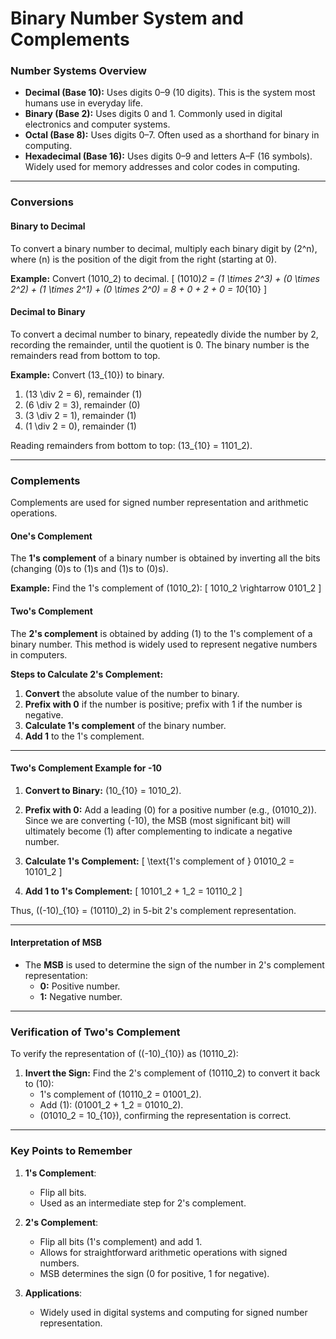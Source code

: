 # Binary Number System and Complements

### Number Systems Overview

- **Decimal (Base 10):** Uses digits 0–9 (10 digits). This is the system most humans use in everyday life.
- **Binary (Base 2):** Uses digits 0 and 1. Commonly used in digital electronics and computer systems.
- **Octal (Base 8):** Uses digits 0–7. Often used as a shorthand for binary in computing.
- **Hexadecimal (Base 16):** Uses digits 0–9 and letters A–F (16 symbols). Widely used for memory addresses and color codes in computing.

---

### Conversions

#### **Binary to Decimal**
To convert a binary number to decimal, multiply each binary digit by \(2^n\), where \(n\) is the position of the digit from the right (starting at 0).

**Example:**
Convert \(1010_2\) to decimal.
\[
(1010)_2 = (1 \times 2^3) + (0 \times 2^2) + (1 \times 2^1) + (0 \times 2^0) = 8 + 0 + 2 + 0 = 10_{10}
\]

#### **Decimal to Binary**
To convert a decimal number to binary, repeatedly divide the number by 2, recording the remainder, until the quotient is 0. The binary number is the remainders read from bottom to top.

**Example:**
Convert \(13_{10}\) to binary.

1. \(13 \div 2 = 6\), remainder \(1\)
2. \(6 \div 2 = 3\), remainder \(0\)
3. \(3 \div 2 = 1\), remainder \(1\)
4. \(1 \div 2 = 0\), remainder \(1\)

Reading remainders from bottom to top: \(13_{10} = 1101_2\).

---

### Complements

Complements are used for signed number representation and arithmetic operations.

#### **One's Complement**
The **1's complement** of a binary number is obtained by inverting all the bits (changing \(0\)s to \(1\)s and \(1\)s to \(0\)s).

**Example:**
Find the 1's complement of \(1010_2\):
\[
1010_2 \rightarrow 0101_2
\]

#### **Two's Complement**
The **2's complement** is obtained by adding \(1\) to the 1's complement of a binary number. This method is widely used to represent negative numbers in computers.

**Steps to Calculate 2's Complement:**
1. **Convert** the absolute value of the number to binary.
2. **Prefix with 0** if the number is positive; prefix with 1 if the number is negative.
3. **Calculate 1's complement** of the binary number.
4. **Add 1** to the 1's complement.

---

#### **Two's Complement Example for -10**

1. **Convert to Binary:**
   \(10_{10} = 1010_2\).

2. **Prefix with 0:** 
   Add a leading \(0\) for a positive number (e.g., \(01010_2\)). Since we are converting \(-10\), the MSB (most significant bit) will ultimately become \(1\) after complementing to indicate a negative number.

3. **Calculate 1's Complement:**
   \[
   \text{1's complement of } 01010_2 = 10101_2
   \]

4. **Add 1 to 1's Complement:**
   \[
   10101_2 + 1_2 = 10110_2
   \]

Thus, \((-10)_{10} = (10110)_2\) in 5-bit 2's complement representation.

---

#### **Interpretation of MSB**
- The **MSB** is used to determine the sign of the number in 2's complement representation:
  - **0:** Positive number.
  - **1:** Negative number.

---

### Verification of Two's Complement
To verify the representation of \((-10)_{10}\) as \(10110_2\):

1. **Invert the Sign:**
   Find the 2's complement of \(10110_2\) to convert it back to \(10\):
   - 1's complement of \(10110_2 = 01001_2\).
   - Add \(1\): \(01001_2 + 1_2 = 01010_2\).
   - \(01010_2 = 10_{10}\), confirming the representation is correct.

---

### Key Points to Remember
1. **1's Complement**:
   - Flip all bits.
   - Used as an intermediate step for 2's complement.

2. **2's Complement**:
   - Flip all bits (1's complement) and add 1.
   - Allows for straightforward arithmetic operations with signed numbers.
   - MSB determines the sign (0 for positive, 1 for negative).

3. **Applications**:
   - Widely used in digital systems and computing for signed number representation.